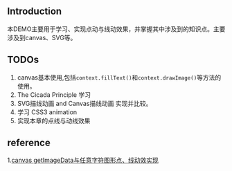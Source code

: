 ## Introduction
本DEMO主要用于学习、实现点动与线动效果，并掌握其中涉及到的知识点。主要涉及到canvas、SVG等。

## TODOs
1. canvas基本使用,包括`context.fillText()`和`context.drawImage()`等方法的使用。
2. The Cicada Principle 学习
3. SVG描线动画 and Canvas描线动画 实现并比较。
4. 学习 CSS3 animation
5. 实现本章的点线与动线效果

## reference
1.[canvas getImageData与任意字符图形点、线动效实现](http://www.zhangxinxu.com/wordpress/2017/12/canvas-getimagedata-letter-shape-animation/)